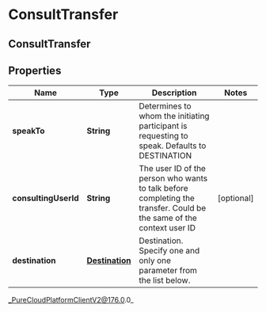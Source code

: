 # ConsultTransfer

## ConsultTransfer

## Properties

|Name | Type | Description | Notes|
|------------ | ------------- | ------------- | -------------|
| **speakTo** | **String** | Determines to whom the initiating participant is requesting to speak. Defaults to DESTINATION | |
| **consultingUserId** | **String** | The user ID of the person who wants to talk before completing the transfer. Could be the same of the context user ID | [optional] |
| **destination** | [**Destination**](Destination) | Destination. Specify one and only one parameter from the list below. | |



_PureCloudPlatformClientV2@176.0.0_
